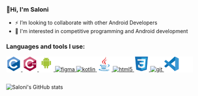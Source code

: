 ### 👋Hi, I'm Saloni 
- ⚡ I’m looking to collaborate with other Android Developers
- 👀 I'm interested in competitive programming and Android development 

<h3>Languages and tools I use:</h3>
<div style="text-align=center; background-color:white">
  <a href="https://www.cprogramming.com/" target="_blank"> <img src="https://raw.githubusercontent.com/devicons/devicon/master/icons/c/c-original.svg" alt="c" width="40" height="40"/> </a>
  <a href="https://www.cplusplus.com/" target="_blank"> <img src="https://raw.githubusercontent.com/devicons/devicon/master/icons/cplusplus/cplusplus-original.svg" alt="cpp" width="40" height="40"/> </a>
    <a href="https://developer.android.com/studio" target="_blank"> <img src="https://github.com/devicons/devicon/blob/master/icons/android/android-original-wordmark.svg" alt="android" width="40" height="40"/> </a> 
  <a href="https://www.figma.com/files/recent?fuid=1026829279322308153" target="_blank"> <img src="https://github.com/saloni33/devicon/blob/master/icons/figma/figma-original.svg" alt="figma" width="40" height="40"/> </a>
  <a href="https://kotlinlang.org/" target="_blank"> <img src="https://github.com/saloni33/devicon/blob/master/icons/kotlin/kotlin-original.svg" alt="kotlin" width="40" height="40"/> </a>  
  <a href="https://www.java.com" target="_blank"> <img src="https://raw.githubusercontent.com/devicons/devicon/master/icons/java/java-original.svg" alt="java" width="40" height="40"/> </a>
  <a href="https://www.w3.org/html/" target="_blank"> <img src="https://www.vectorlogo.zone/logos/w3_html5/w3_html5-icon.svg" alt="html5" width="40" height="40"/> </a> 
  <a href="https://www.w3schools.com/css/" target="_blank"> <img src="https://raw.githubusercontent.com/devicons/devicon/master/icons/css3/css3-original.svg" alt="css3" width="40" height="40"/> </a> 
  <a href="https://git-scm.com/" target="_blank"> <img src="https://www.vectorlogo.zone/logos/git-scm/git-scm-icon.svg" alt="git" width="40" height="40"/> </a> 
  <a href="https://code.visualstudio.com/" target="_blank"> <img src="https://raw.githubusercontent.com/devicons/devicon/9f4f5cdb393299a81125eb5127929ea7bfe42889/icons/vscode/vscode-original.svg" alt="vscode" width="40" height="40"/> </a>
  
</div>
<br/>

![Saloni's GitHub stats](https://github-readme-stats.vercel.app/api?username=saloni33&theme=github_dark&show_icons=true)


<!-- <img height="180em" src="https://github-readme-stats.vercel.app/api?username=saloni33&show_icons=true&hide_border=true&count_private=true&include_all_commits=true" /> -->
<!-- <img height="180em" src="https://github-readme-stats.vercel.app/api/top-langs/?username=saloni33&hide_border=true&layout=compact&show_icons=true" /> -->
